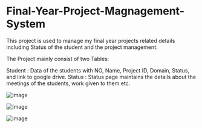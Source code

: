 # Final-Year-Project-Magnagement-System
This project is used to manage my final year projects related details including Status of the student and the project management.

The Project mainly consist of two Tables:

Student : Data of the students with NO, Name, Project ID, Domain, Status, and link to google drive.
Status : Status page maintains the details about the meetings of the students, work given to them etc.


![image](https://github.com/Sumanathilaka/Final-Year-Project-Magnagement-System/assets/37451505/fa54b209-4021-452f-91f1-a657de6f9203)

![image](https://github.com/Sumanathilaka/Final-Year-Project-Magnagement-System/assets/37451505/6ed53869-920e-4a10-9726-176454b02609)

![image](https://github.com/Sumanathilaka/Final-Year-Project-Magnagement-System/assets/37451505/fc3fa127-975b-4c2f-a300-7bd2500da4b4)
